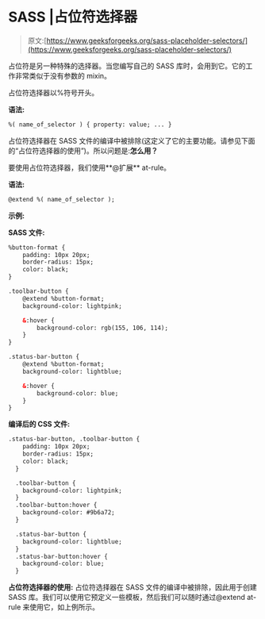 # SASS |占位符选择器

> 原文:[https://www.geeksforgeeks.org/sass-placeholder-selectors/](https://www.geeksforgeeks.org/sass-placeholder-selectors/)

占位符是另一种特殊的选择器。当您编写自己的 SASS 库时，会用到它。它的工作非常类似于没有参数的 mixin。

占位符选择器以%符号开头。

**语法:**

```html
%( name_of_selector ) { property: value; ... }
```

占位符选择器在 SASS 文件的编译中被排除(这定义了它的主要功能。请参见下面的“占位符选择器的使用”)。所以问题是:**怎么用？**

要使用占位符选择器，我们使用**@扩展** at-rule。

**语法:**

```html
@extend %( name_of_selector );
```

**示例:**

**SASS 文件:**

```html
%button-format {
    padding: 10px 20px;
    border-radius: 15px;
    color: black;
}

.toolbar-button {
    @extend %button-format;
    background-color: lightpink;

    &:hover {
        background-color: rgb(155, 106, 114);
    }
}

.status-bar-button {
    @extend %button-format;
    background-color: lightblue;

    &:hover {
        background-color: blue;
    }
}

```

**编译后的 CSS 文件:**

```html
.status-bar-button, .toolbar-button {
    padding: 10px 20px;
    border-radius: 15px;
    color: black;
  }

  .toolbar-button {
    background-color: lightpink;
  }
  .toolbar-button:hover {
    background-color: #9b6a72;
  }

  .status-bar-button {
    background-color: lightblue;
  }
  .status-bar-button:hover {
    background-color: blue;
  }

```

**占位符选择器的使用:**
占位符选择器在 SASS 文件的编译中被排除，因此用于创建 SASS 库。我们可以使用它预定义一些模板，然后我们可以随时通过@extend at-rule 来使用它，如上例所示。